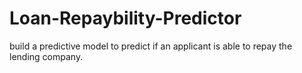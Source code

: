 # Loan-Repaybility-Predictor
 build a predictive model to predict if an applicant is able to repay the lending company. 
